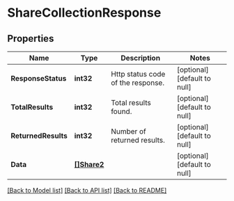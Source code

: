 # ShareCollectionResponse

## Properties
Name | Type | Description | Notes
------------ | ------------- | ------------- | -------------
**ResponseStatus** | **int32** | Http status code of the response. | [optional] [default to null]
**TotalResults** | **int32** | Total results found.  | [optional] [default to null]
**ReturnedResults** | **int32** | Number of returned results. | [optional] [default to null]
**Data** | [**[]Share2**](Share_2.md) |  | [optional] [default to null]

[[Back to Model list]](../README.md#documentation-for-models) [[Back to API list]](../README.md#documentation-for-api-endpoints) [[Back to README]](../README.md)

